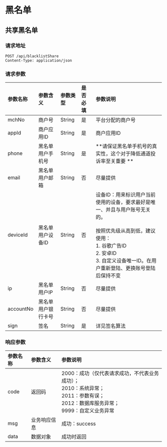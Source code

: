 # 黑名单

## 共享黑名单

### 请求地址

```
POST /api/blacklistShare
Content-Type: application/json
```

### 请求参数

| 参数名称  | 参数含义           | 参数类型 | 是否必填 | 参数说明                                                     |
| :-------- | :----------------- | :------- | :------- | :----------------------------------------------------------- |
| mchNo     | 商户号             | String   | 是       | 平台分配的商户号                                             |
| appId     | 商户应用ID         | String   | 是       | 商户应用ID                                                   |
| phone     | 黑名单用户手机号   | String   | 是       | **请保证黑名单手机号的真实性，这个对于降低通道投诉率至关重要 ** |
| email     | 黑名单用户邮箱     | String   | 否       | 尽量提供                                                     |
| deviceId  | 黑名单用户设备ID   | String   | 否       | 设备ID：用来标识用户当前使用的设备，要求最好是唯一、并且与用户账号无关的。<br /><br />按照优先级从高到低，建议使用：<br/>1. 谷歌广告ID<br/>2. 安卓ID<br/>3. 自定义设备唯一ID。在用户重新登陆、更换账号登陆后保持不变 |
| ip        | 黑名单用户IP       | String   | 否       | 尽量提供                                                     |
| accountNo | 黑名单用户银行卡号 | String   | 否       | 尽量提供                                                     |
| sign      | 签名               | String   | 是       | 详见签名算法                                                 |

### 响应参数

| 参数名称 | 参数含义     | 参数说明                                                     |
| :------- | :----------- | :----------------------------------------------------------- |
| code     | 返回码       | 2000：成功（仅代表请求成功，不代表业务成功）；<br />2010：系统异常；<br />2011：参数有误；<br />2012：数据库服务异常；<br />9999：自定义业务异常 |
| msg      | 业务响应信息 | 成功：success                                                |
| data     | 数据对象     | 成功时返回                                                   |